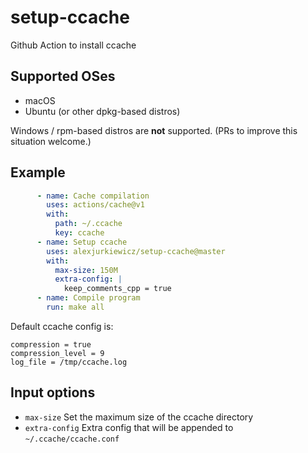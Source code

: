 # setup-ccache
Github Action to install ccache

## Supported OSes

* macOS
* Ubuntu (or other dpkg-based distros)

Windows / rpm-based distros are **not** supported. (PRs to improve this situation welcome.)

## Example

```yaml
      - name: Cache compilation
        uses: actions/cache@v1
        with:
          path: ~/.ccache
          key: ccache
      - name: Setup ccache
        uses: alexjurkiewicz/setup-ccache@master
        with:
          max-size: 150M
          extra-config: |
            keep_comments_cpp = true
      - name: Compile program
        run: make all
```

Default ccache config is:

```
compression = true
compression_level = 9
log_file = /tmp/ccache.log
```

## Input options

* `max-size` Set the maximum size of the ccache directory
* `extra-config` Extra config that will be appended to `~/.ccache/ccache.conf`
